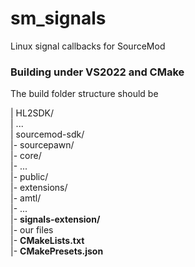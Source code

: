 # sm_signals
Linux signal callbacks for SourceMod

### Building under VS2022 and CMake

The build folder structure should be

| HL2SDK/  
| ...  
| sourcemod-sdk/  
|- sourcepawn/  
  |- core/  
  |- ...  
  |- public/  
    |- extensions/  
    |- amtl/  
    |- ...  
    |- __signals-extension/__  
      |- our files   
|- __CMakeLists.txt__  
|- __CMakePresets.json__  

